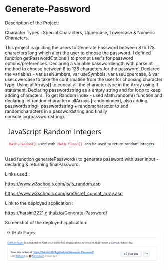 # Generate-Password

Description of the Project:

Character Types : Special Characters, Uppercase, Lowercase & Numeric Characters.

This project is guiding the users to Generate Password between 8 to 128 characters long which alert the user to choose the password.
I defined function getPasswordOptions() to prompt user's for password options/preferences.
Declaring a variable passwordlength with parseInt method to choose between 8 to 128 characters for the password.
Declared the variables - var useNumbers, var useSymbols, var useUppercase, & var useLowercase to take the confirmation from the user for choosing character type.
Using allArrays[] to concat all the character type in the Array using if statement.
Declaring passwordstring as a empty string and for loop to keep adding characters.
To get Random index - used Math.random() function and declaring let randomcharacter= allArrays [randomindex], also adding  passwordstring= passwordstring + randomcharacter to add randomcharacters in a passwordstring and finally console.log(passwordstring).
 
 ![Alt text](image.png)

 Used function generatePassword() to generate password with user input -  declaring & returning finalPassword.

 
 Links used :
 
https://www.w3schools.com/js/js_random.asp

https://www.w3schools.com/jsref/jsref_concat_array.asp


Link to the deployed application :

https://harsim3221.github.io/Generate-Password/


Screenshot of the deployed application:

![Alt text](image-1.png)

